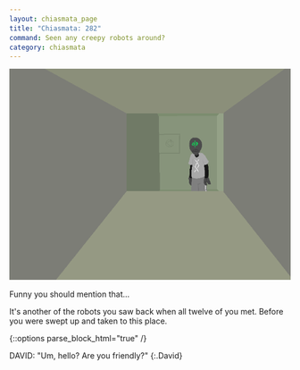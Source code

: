 ```yaml
---
layout: chiasmata_page
title: "Chiasmata: 282"
command: Seen any creepy robots around?
category: chiasmata
---
```


![282](/chiasmata/images/narrative/280.png)

Funny you should mention that...

It's another of the robots you saw back when all twelve of you met. Before you were swept up and taken to this place.

{::options parse_block_html="true" /}
<div class="dialogue">
DAVID: "Um, hello? Are you friendly?" 
{:.David}
</div>